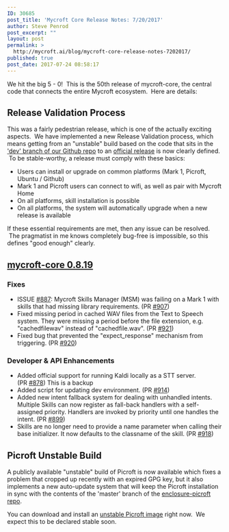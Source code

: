 ```yaml
---
ID: 30685
post_title: 'Mycroft Core Release Notes: 7/20/2017'
author: Steve Penrod
post_excerpt: ""
layout: post
permalink: >
  http://mycroft.ai/blog/mycroft-core-release-notes-7202017/
published: true
post_date: 2017-07-24 08:58:17
---
```

We hit the big 5 - 0!  This is the 50th release of mycroft-core, the central code that connects the entire Mycroft ecosystem.  Here are details:

<h2>Release Validation Process</h2>

<p>This was a fairly pedestrian release, which is one of the actually exciting aspects.  We have implemented a new Release Validation process, which means getting from an "unstable" build based on the code that sits in the <a href="https://github.com/MycroftAI/mycroft-core">'dev' branch of our Github repo</a> to an <a href="https://github.com/MycroftAI/mycroft-core/releases">official release</a> is now clearly defined.  To be stable-worthy, a release must comply with these basics:</p>

<ul>
<li>Users can install or upgrade on common platforms (Mark 1, Picroft, Ubuntu / Github)</li>
<li>Mark 1 and Picroft users can connect to wifi, as well as pair with Mycroft Home</li>
<li>On all platforms, skill installation is possible</li>
<li>On all platforms, the system will automatically upgrade when a new release is available</li>
</ul>

<p>If these essential requirements are met, then any issue can be resolved.  The pragmatist in me knows completely bug-free is impossible, so this defines "good enough" clearly.</p>

<h2><a href="https://github.com/MycroftAI/mycroft-core/releases/tag/release%2Fv0.8.19">mycroft-core 0.8.19</a></h2>

<h3>Fixes</h3>

<ul>
<li>ISSUE <a class="issue-link js-issue-link" title="msm may not handle mk1 correctly." href="https://github.com/MycroftAI/mycroft-core/issues/887" data-id="240786132" data-error-text="Failed to load issue title" data-permission-text="Issue title is private">#887</a>: Mycroft Skills Manager (MSM) was failing on a Mark 1 with skills that had missing library requirements. (PR <a class="issue-link js-issue-link" href="https://github.com/MycroftAI/mycroft-core/pull/907" data-url="https://github.com/MycroftAI/mycroft-core/issues/907" data-id="242430298" data-error-text="Failed to load issue title" data-permission-text="Issue title is private">#907</a>)</li>

<li>Fixed missing period in cached WAV files from the Text to Speech system. They were missing a period before the file extension, e.g. "cachedfilewav" instead of "cachedfile.wav". (PR <a class="issue-link js-issue-link" href="https://github.com/MycroftAI/mycroft-core/pull/921" data-url="https://github.com/MycroftAI/mycroft-core/issues/921" data-id="244079085" data-error-text="Failed to load issue title" data-permission-text="Issue title is private">#921</a>)</li>

<li>Fixed bug that prevented the "expect_response" mechanism from triggering. (PR <a class="issue-link js-issue-link" href="https://github.com/MycroftAI/mycroft-core/pull/920" data-url="https://github.com/MycroftAI/mycroft-core/issues/920" data-id="243625974" data-error-text="Failed to load issue title" data-permission-text="Issue title is private">#920</a>)</li>
</ul>

<h3>Developer & API Enhancements</h3>

<ul>
 	<li>Added official support for running Kaldi locally as a STT server. (PR <a class="issue-link js-issue-link" href="https://github.com/MycroftAI/mycroft-core/pull/878" data-url="https://github.com/MycroftAI/mycroft-core/issues/878" data-id="240501556" data-error-text="Failed to load issue title" data-permission-text="Issue title is private">#878</a>)
This is a backup</li>
 	<li>Added script for updating dev environment. (PR <a class="issue-link js-issue-link" href="https://github.com/MycroftAI/mycroft-core/issues/914" data-url="https://github.com/MycroftAI/mycroft-core/issues/914" data-id="243076667" data-error-text="Failed to load issue title" data-permission-text="Issue title is private">#914</a>)</li>
 	<li>Added new intent fallback system for dealing with unhandled intents. Multiple Skills can now register as fall-back handlers with a self-assigned priority. Handlers are invoked by priority until one handles the intent. (PR <a class="issue-link js-issue-link" href="https://github.com/MycroftAI/mycroft-core/pull/899" data-url="https://github.com/MycroftAI/mycroft-core/issues/899" data-id="241804030" data-error-text="Failed to load issue title" data-permission-text="Issue title is private">#899</a>)</li>
 	<li>Skills are no longer need to provide a name parameter when calling their base initializer. It now defaults to the classname of the skill. (PR <a class="issue-link js-issue-link" href="https://github.com/MycroftAI/mycroft-core/pull/918" data-url="https://github.com/MycroftAI/mycroft-core/issues/918" data-id="243615439" data-error-text="Failed to load issue title" data-permission-text="Issue title is private">#918</a>)</li>
</ul>

<h2>Picroft Unstable Build</h2>

A publicly available "unstable" build of Picroft is now available which fixes a problem that cropped up recently with an expired GPG key, but it also implements a new auto-update system that will keep the Picroft installation in sync with the contents of the 'master' branch of the <a href="https://github.com/MycroftAI/enclosure-picroft">enclosure-picroft repo</a>.

<p>You can download and install an <a href="https://github.com/MycroftAI/enclosure-picroft#picroft-08">unstable Picroft image</a> right now.  We expect this to be declared stable soon.</p>